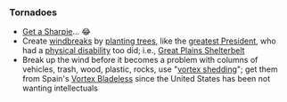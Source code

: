 ### Tornadoes
* [Get a Sharpie](https://media1.giphy.com/media/v1.Y2lkPTc5MGI3NjExNHYweDM4aDdnOTI3cHA2bzZ5ZGpxcXVyZXZzcDA1cmZiMGgyMXR0ciZlcD12MV9pbnRlcm5hbF9naWZfYnlfaWQmY3Q9Zw/j3766xIPcI45luQNQs/giphy.gif)... 😂
* Create [windbreaks](https://en.wikipedia.org/wiki/Windbreak "Windbreaks") by [planting trees](https://en.wikipedia.org/wiki/Afforestation "Afforestation"), like the [greatest President](https://en.wikipedia.org/wiki/Franklin_D._Roosevelt "Franklin D. Roosevelt"), who had a [physical disability](https://www.fakegov.com "Remember remember the treason of November 5th, 2024") too did; i.e., [Great Plains Shelterbelt](https://en.wikipedia.org/wiki/Great_Plains_Shelterbelt "Great Plains Shelterbelt")
* Break up the wind before it becomes a problem with columns of vehicles, trash, wood, plastic, rocks, use "[vortex shedding](https://en.wikipedia.org/wiki/Vortex_shedding)"; get them from Spain's [Vortex Bladeless](https://www.eldiario24.com/en/goodbye-wind-power-future-is-vibration/19698/ "Vortex Bladeless") since the United States has been not wanting intellectuals
